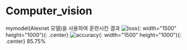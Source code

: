 # Computer_vision

mymodel(Alexnet 모델)을 사용하여 훈련시킨 결과
![loss](https://github.com/eunji53/Computer_vision/assets/17700556/d51f0c52-a8d3-488d-befd-81b580181799){: width="1500" height="1000"){: .center}
![accuracy](https://github.com/eunji53/Computer_vision/assets/17700556/509d9941-38a6-4b30-ad74-96aa810c1c6e){: width="1500" height="1000"){: .center}
85.75%
